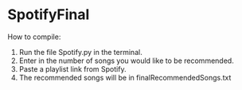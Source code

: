 # SpotifyFinal
How to compile:
1. Run the file Spotify.py in the terminal. 
2. Enter in the number of songs you would like to be recommended. 
3. Paste a playlist link from Spotify.
4. The recommended songs will be in finalRecommendedSongs.txt